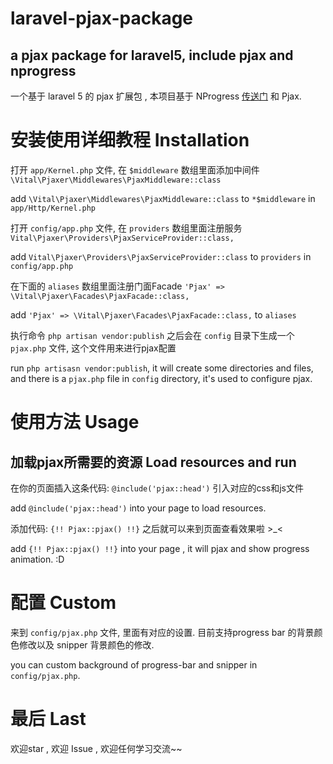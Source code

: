 # laravel-pjax-package
a pjax package for laravel5, include pjax and nprogress
-----

一个基于 laravel 5 的 pjax 扩展包 , 本项目基于 NProgress [传送门](https://github.com/rstacruz/nprogress) 和 Pjax.

# 安装使用详细教程 Installation

打开 `app/Kernel.php` 文件, 在 `$middleware` 数组里面添加中间件 `\Vital\Pjaxer\Middlewares\PjaxMiddleware::class`

add `\Vital\Pjaxer\Middlewares\PjaxMiddleware::class` to  `*$middleware` in `app/Http/Kernel.php`

打开 `config/app.php` 文件, 在 `providers` 数组里面注册服务 `Vital\Pjaxer\Providers\PjaxServiceProvider::class,`

add `Vital\Pjaxer\Providers\PjaxServiceProvider::class` to `providers` in `config/app.php`

在下面的 `aliases` 数组里面注册门面Facade `'Pjax' => \Vital\Pjaxer\Facades\PjaxFacade::class,`

add `'Pjax' => \Vital\Pjaxer\Facades\PjaxFacade::class,` to `aliases`

执行命令 `php artisan vendor:publish` 之后会在 `config` 目录下生成一个 `pjax.php` 文件, 这个文件用来进行pjax配置

run `php artisasn vendor:publish`, it will create some directories and files, and there is a `pjax.php` file in `config` directory, it's used to configure pjax.

# 使用方法 Usage

## 加载pjax所需要的资源 Load resources and run

在你的页面插入这条代码: `@include('pjax::head')` 引入对应的css和js文件

add `@include('pjax::head')` into your page to load resources.

添加代码: `{!! Pjax::pjax() !!}` 之后就可以来到页面查看效果啦 >_< 

add `{!! Pjax::pjax() !!}` into your page , it will pjax and show progress animation. :D


# 配置 Custom

来到 `config/pjax.php` 文件, 里面有对应的设置. 目前支持progress bar 的背景颜色修改以及 snipper 背景颜色的修改.

you can custom background of progress-bar and snipper in `config/pjax.php`.


# 最后 Last

欢迎star , 欢迎 Issue , 欢迎任何学习交流~~
